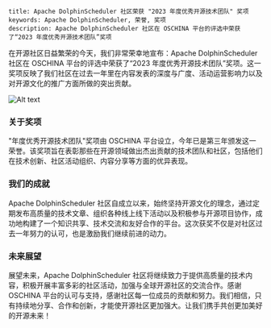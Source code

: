 ```
title: Apache DolphinScheduler 社区荣获 "2023 年度优秀开源技术团队" 奖项
keywords: Apache DolphinScheduler, 荣誉, 奖项
description: Apache DolphinScheduler 社区在 OSCHINA 平台的评选中荣获了“2023 年度优秀开源技术团队”奖项
```

在开源社区日益繁荣的今天，我们非常荣幸地宣布：Apache DolphinScheduler 社区在 OSCHINA 平台的评选中荣获了“2023 年度优秀开源技术团队”奖项。这一奖项反映了我们社区在过去一年里在内容发表的深度与广度、活动运营影响力以及对开源文化的推广方面所做的突出贡献。

![Alt text](\img\2023-12-18\1.png)

### 

### 关于奖项

"年度优秀开源技术团队"奖项由 OSCHINA 平台设立，今年已是第三年颁发这一荣誉。该奖项旨在表彰那些在开源领域做出杰出贡献的技术团队和社区，包括他们在技术创新、社区活动组织、内容分享等方面的优异表现。

### 我们的成就

Apache DolphinScheduler 社区自成立以来，始终坚持开源文化的理念，通过定期发布高质量的技术文章、组织各种线上线下活动以及积极参与开源项目协作，成功地构建了一个知识共享、技术交流和友好合作的平台。这次获奖不仅是对社区过去一年努力的认可，也是激励我们继续前进的动力。

### 未来展望

展望未来，Apache DolphinScheduler 社区将继续致力于提供高质量的技术内容，积极开展丰富多彩的社区活动，加强与全球开源社区的交流合作。感谢 OSCHINA 平台的认可与支持，感谢社区每一位成员的贡献和努力。我们相信，只有持续地分享、合作和创新，才能使开源社区更加强大。让我们携手共创更加美好的开源未来！